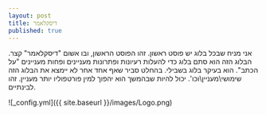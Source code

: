 ```yaml
---
layout: post
title: דיסקלאמר
published: true
---
```


אני מניח שבכל בלוג יש פוסט ראשון. זהו הפוסט הראשון, ובו אשום "דיסקלאמר" קצר. הבלוג הזה הוא סתם בלוג כדי להעלות רעיונות ופתרונות מעניינים ופחות מעניינים "על הכתב". הוא בעיקר בלוג בשבילי. בהחלט סביר שאף אחד אחר לא יימצא את הבלוג הזה שימושי\מעניין\וכו'. יכול להיות שבהמשך הוא יהפוך למין פורטפוליו יותר מעניין. זהו לבינתיים.

![_config.yml]({{ site.baseurl }}/images/Logo.png)


